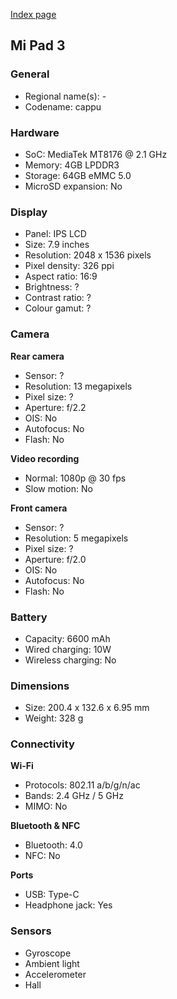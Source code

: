 [Index page](../../)

## Mi Pad 3

### General

* Regional name(s): -
* Codename: cappu

### Hardware

* SoC: MediaTek MT8176 @ 2.1 GHz
* Memory: 4GB LPDDR3
* Storage: 64GB eMMC 5.0
* MicroSD expansion: No

### Display

* Panel: IPS LCD
* Size: 7.9 inches
* Resolution: 2048 x 1536 pixels
* Pixel density: 326 ppi
* Aspect ratio: 16:9
* Brightness: ?
* Contrast ratio: ?
* Colour gamut: ?

### Camera

**Rear camera**

* Sensor: ?
* Resolution: 13 megapixels
* Pixel size: ?
* Aperture: f/2.2
* OIS: No
* Autofocus: No
* Flash: No

**Video recording**

* Normal: 1080p @ 30 fps
* Slow motion: No

**Front camera**

* Sensor: ?
* Resolution: 5 megapixels
* Pixel size: ?
* Aperture: f/2.0
* OIS: No
* Autofocus: No
* Flash: No

### Battery

* Capacity: 6600 mAh
* Wired charging: 10W
* Wireless charging: No

### Dimensions

* Size: 200.4 x 132.6 x 6.95 mm
* Weight: 328 g

### Connectivity

**Wi-Fi**

* Protocols: 802.11 a/b/g/n/ac
* Bands: 2.4 GHz / 5 GHz
* MIMO: No

**Bluetooth & NFC**

* Bluetooth: 4.0 
* NFC: No

**Ports**

* USB: Type-C
* Headphone jack: Yes

### Sensors

* Gyroscope
* Ambient light
* Accelerometer
* Hall